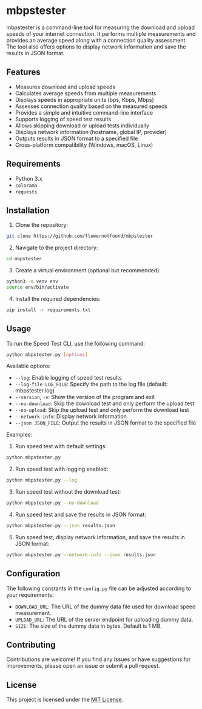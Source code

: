 # mbpstester

mbpstester is a command-line tool for measuring the download and upload speeds of your internet connection. It performs multiple measurements and provides an average speed along with a connection quality assessment. The tool also offers options to display network information and save the results in JSON format.

## Features

- Measures download and upload speeds
- Calculates average speeds from multiple measurements
- Displays speeds in appropriate units (bps, Kbps, Mbps)
- Assesses connection quality based on the measured speeds
- Provides a simple and intuitive command-line interface
- Supports logging of speed test results
- Allows skipping download or upload tests individually
- Displays network information (hostname, global IP, provider)
- Outputs results in JSON format to a specified file
- Cross-platform compatibility (Windows, macOS, Linux)

## Requirements

- Python 3.x
- `colorama`
- `requests`

## Installation

1. Clone the repository:

```bash
git clone https://github.com/flowernotfound/mbpstester
```

2. Navigate to the project directory:

```bash
cd mbpstester
```

3. Create a virtual environment (optional but recommended):

```bash
python3 -m venv env
source env/bin/activate
```

4. Install the required dependencies:

```bash
pip install -r requirements.txt
```

## Usage

To run the Speed Test CLI, use the following command:

```bash
python mbpstester.py [options]
```

Available options:

- `--log`: Enable logging of speed test results
- `--log-file LOG_FILE`: Specify the path to the log file (default: mbpstester.log)
- `--version`, `-v`: Show the version of the program and exit
- `--no-download`: Skip the download test and only perform the upload test
- `--no-upload`: Skip the upload test and only perform the download test
- `--network-info`: Display network information
- `--json JSON_FILE`: Output the results in JSON format to the specified file

Examples:

1. Run speed test with default settings:

```bash
python mbpstester.py
```

2. Run speed test with logging enabled:

```bash
python mbpstester.py --log
```

3. Run speed test without the download test:

```bash
python mbpstester.py --no-download
```

4. Run speed test and save the results in JSON format:

```bash
python mbpstester.py --json results.json
```

5. Run speed test, display network information, and save the results in JSON format:

```bash
python mbpstester.py --network-info --json results.json
```

## Configuration

The following constants in the `config.py` file can be adjusted according to your requirements:

- `DOWNLOAD_URL`: The URL of the dummy data file used for download speed measurement.
- `UPLOAD_URL`: The URL of the server endpoint for uploading dummy data.
- `SIZE`: The size of the dummy data in bytes. Default is 1 MB.

## Contributing

Contributions are welcome! If you find any issues or have suggestions for improvements, please open an issue or submit a pull request.

## License

This project is licensed under the [MIT License](LICENSE).
